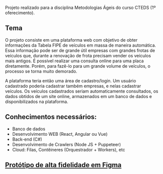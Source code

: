Projeto realizado para a disciplina Metodologias Ágeis do curso CTEDS (1º oferecimento).

## Tema
O projeto consiste em uma plataforma web com objetivo de obter informações da Tabela FIPE de veículos em massa de maneira automática. Essa informação pode ser de grande útil empresas com grandes frotas de veículos que, durante a renovação de frota precisam vender os veículos mais antigos.
É possível realizar uma consulta online para uma placa diretamente. Porém, para fazê-lo para um grande volume de veículos, o processo se torna muito demorado.

A plataforma teria então uma área de cadastro/login. Um usuário cadastrado poderia cadastrar também empresas, e nelas cadastrar veículos.
Os veículos cadastrados seriam automaticamente consultados, os dados obtidos de um site online, armazenados em um banco de dados e disponibilizados na plataforma.

## Conhecimentos necessários:
- Banco de dados
- Desenvolvimento WEB (React, Angular ou Vue)
- Back-end (C#)
- Desenvolvimento de Crawlers (Node JS + Puppeteer)
- Cloud: Filas, Contêineres (Orquestrador + Workers), etc

## [Protótipo de alta fidelidade em Figma](https://www.figma.com/file/19UX0V67ytSXzDZEsIzPfK/CTEDS1-D5-G4?node-id=0%3A1)
